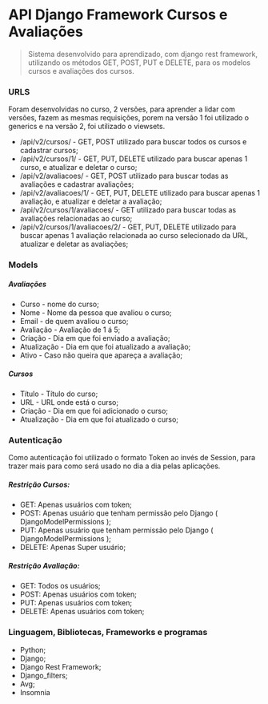 # API Django Framework Cursos e Avaliações


> Sistema desenvolvido para aprendizado, com django rest framework, utilizando os métodos GET, POST, PUT e DELETE, para os modelos cursos e avaliações dos cursos.

### URLS
Foram desenvolvidas no curso, 2 versões, para aprender a lidar com versões, fazem as mesmas requisições, porem na versão 1 foi utilizado o generics e na versão 2, foi utilizado o viewsets. 


* /api/v2/cursos/ - GET, POST utilizado para buscar todos os cursos e cadastrar cursos;
* /api/v2/cursos/1/ - GET, PUT, DELETE utilizado para buscar apenas 1 curso, e atualizar e deletar o curso; 
* /api/v2/avaliacoes/ - GET, POST utilizado para buscar todas as avaliações e cadastrar avaliações;
* /api/v2/avaliacoes/1/ - GET, PUT, DELETE utilizado para buscar apenas 1 avaliação, e atualizar e deletar a avaliação;  
* /api/v2/cursos/1/avaliacoes/ - GET utilizado para buscar todas as avaliações relacionadas ao curso;
* /api/v2/cursos/1/avaliacoes/2/ - GET, PUT, DELETE utilizado para buscar apenas 1 avaliação relacionada ao curso selecionado da URL, atualizar e deletar as avaliações;


### Models

##### Avaliações
* Curso - nome do curso;
* Nome - Nome da pessoa que avaliou o curso;
* Email - de quem avaliou o curso;
* Avaliação - Avaliação de 1 á 5;
* Criação - Dia em que foi enviado a avaliação;
* Atualização - Dia em que foi atualizado a avaliação;
* Ativo - Caso não queira que apareça a avaliação;

##### Cursos
* Título - Título do curso;
* URL - URL onde está o curso;
* Criação - Dia em que foi adicionado o curso;
* Atualização - Dia em que foi atualizado o curso;


### Autenticação
Como autenticação foi utilizado o formato Token ao invés de Session, para trazer mais para como será usado no dia a dia pelas aplicações.

##### Restrição Cursos: 
* GET: Apenas usuários com token;
* POST: Apenas usuário que tenham permissão pelo Django ( DjangoModelPermissions );
* PUT: Apenas usuário que tenham permissão pelo Django ( DjangoModelPermissions );
* DELETE: Apenas Super usuário;

##### Restrição Avaliação: 
* GET: Todos os usuários;
* POST: Apenas usuários com token;
* PUT: Apenas usuários com token;
* DELETE: Apenas usuários com token;

### Linguagem, Bibliotecas, Frameworks e programas
* Python;
* Django;
* Django Rest Framework;
* Django_filters;
* Avg;
* Insomnia
